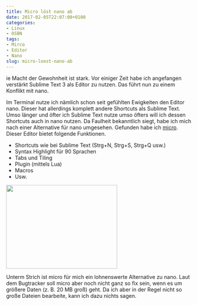 ```yaml
---
title: Micro löst nano ab
date: 2017-02-05T22:07:00+0100
categories:
- Linux
- OSBN
tags:
- Mirco
- Editor
- Nano
slug: micro-loest-nano-ab
---
```

ie Macht der Gewohnheit ist stark. Vor einiger Zeit habe ich angefangen verstärkt Sublime Text 3 als Editor zu nutzen. Das führt nun zu einem Konflikt mit nano.

Im Terminal nutze ich nämlich schon seit gefühlten Ewigkeiten den Editor nano. Dieser hat allerdings komplett andere Shortcuts als Sublime Text. Umso länger und öfter ich Sublime Text nutze umso öfters will ich dessen Shortcuts auch in nano nutzen. Da Faulheit bekanntlich siegt, habe ich mich nach einer Alternative für nano umgesehen. Gefunden habe ich [micro](https://micro-editor.github.io). Dieser Editor bietet folgende Funktionen.

- Shortcuts wie bei Sublime Text (Strg+N, Strg+S, Strg+Q usw.)
- Syntax Highlight für 90 Sprachen
- Tabs und Tiling 
- Plugin (mittels Lua)
- Macros
- Usw.

<a href="/files/micro.png"><img alt="" class="size-medium wp-image-4286" src="/files/micro.png" style="width: 300px; height: 226px;"></a>

Unterm Strich ist micro für mich ein lohnenswerte Alternative zu nano. Laut dem Bugtracker soll micro aber noch nicht ganz so fix sein, wenn es um größere Daten (z. B. 20 MB groß) geht. Da ich aber in der Regel nicht so große Dateien bearbeite, kann ich dazu nichts sagen.

